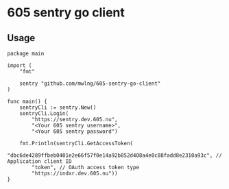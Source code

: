 # 605 sentry go client

## Usage
    package main

    import (
        "fmt"

        sentry "github.com/mwlng/605-sentry-go-client"
    )

    func main() {
        sentryCli := sentry.New()
        sentryCli.Login(
            "https://sentry.dev.605.nu",
            "<Your 605 sentry username>",
            "<Your 605 sentry password")

        fmt.Println(sentryCli.GetAccessToken(
            "dbc6de4289ffbeb0401e2e66f57f0e14a92b852d408a4e0c88fadd8e2310a93c", // Application client ID
            "token", // OAuth access token type
            "https://indxr.dev.605.nu"))
    }
